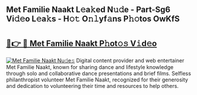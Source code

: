 ## Met Familie Naakt L𝚎a𝚔ed N𝚞𝚍e - Part-Sg6 Vi𝚍𝚎o L𝚎a𝚔s - H𝚘𝚝 O𝚗𝚕yf𝚊ns P𝚑𝚘tos OwKfS

# <h2><a href="http://kf53kr1.oniu.top/?m=Met+Familie+Naakt">🔗👉 🔴 Met Familie Naakt P𝚑ot𝚘𝚜 V𝚒d𝚎o</a></h2>

[![Met Familie Naakt Nu𝚍e𝚜](https://i.imgur.com/0qMVB7G.gif)](http://kf53kr1.oniu.top/?m=Met+Familie+Naakt)
Digital content provider and web entertainer Met Familie Naakt, known for sharing dance and lifestyle knowledge through solo and collaborative dance presentations and brief films. Selfless philanthropist volunteer Met Familie Naakt, recognized for their generosity and dedication to volunteering their time and resources to help others.  
